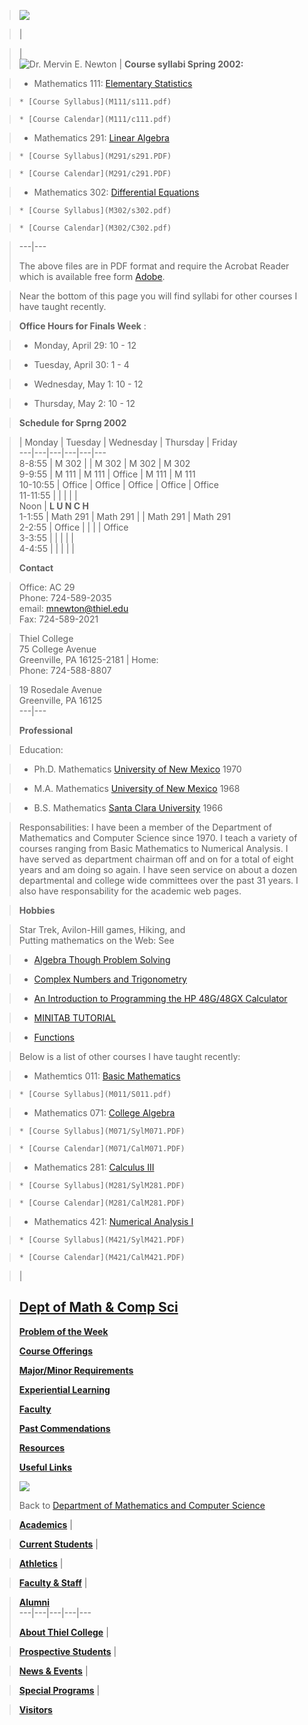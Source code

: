 > ![](Images/Merv_Banner.gif)

>

> |

>

> |  
> ![Dr. Mervin E. Newton](Images/Merv5.jpg) |  **Course syllabi Spring 2002:**

>

>   * Mathematics 111: [Elementary Statistics](../../CrsOff/MathCat.htm#MA111)

>     * [Course Syllabus](M111/s111.pdf)

>     * [Course Calendar](M111/c111.pdf)

>   * Mathematics 291: [Linear Algebra](../../CrsOff/MathCat.htm#MA291)

>     * [Course Syllabus](M291/s291.PDF)

>     * [Course Calendar](M291/c291.PDF)

>   * Mathematics 302: [Differential
Equations](../../CrsOff/MathCat.htm#MA302)

>     * [Course Syllabus](M302/s302.pdf)

>     * [Course Calendar](M302/C302.pdf)

  
> ---|---  
>  
> The above files are in PDF format and require the Acrobat Reader which is
available free form
[Adobe](http://www.adobe.com/prodindex/acrobat/readstep.html).

>

> Near the bottom of this page you will find syllabi for other courses I have
taught recently.

>

> **Office Hours for Finals Week** :

>

>   * Monday, April 29: 10 - 12

>   * Tuesday, April 30: 1 - 4

>   * Wednesday, May 1: 10 - 12

>   * Thursday, May 2: 10 - 12

>

>

> **Schedule for Sprng 2002**

>

>   | Monday | Tuesday | Wednesday | Thursday | Friday  
> ---|---|---|---|---|---  
> 8-8:55 | M 302 |   | M 302 | M 302 | M 302  
> 9-9:55 | M 111  | M 111  | Office | M 111  | M 111  
> 10-10:55 | Office | Office | Office | Office | Office  
> 11-11:55 |   |   |   |   |  
> Noon | **L U N C H**  
> 1-1:55 | Math 291 | Math 291 |   | Math 291 | Math 291  
> 2-2:55 | Office |   |   |   | Office  
> 3-3:55 |   |   |   |   |  
> 4-4:55 |   |   |   |   |  
>  
> **Contact**

>

> Office: AC 29  
>  Phone: 724-589-2035  
> email: [mnewton@thiel.edu](mailto:mnewton@thiel.edu)  
> Fax: 724-589-2021

>

> Thiel College  
> 75 College Avenue  
> Greenville, PA 16125-2181  |  Home:  
> Phone: 724-588-8807

>

> 19 Rosedale Avenue  
> Greenville, PA 16125  
> ---|---  
>  
> **Professional**

>

> Education:

>

>   * Ph.D. Mathematics [University of New Mexico](http://www.unm.edu/) 1970

>   * M.A. Mathematics [University of New Mexico](http://www.unm.edu/) 1968

>   * B.S. Mathematics [Santa Clara University](http://www.scu.edu/) 1966

>

> Responsabilities: I have been a member of the Department of Mathematics and
Computer Science since 1970. I teach a variety of courses ranging from Basic
Mathematics to Numerical Analysis. I have served as department chairman off
and on for a total of eight years and am doing so again. I have seen service
on about a dozen departmental and college wide committees over the past 31
years. I also have responsability for the academic web pages.

>

> **Hobbies**

>

> Star Trek, Avilon-Hill games, Hiking, and  
>  Putting mathematics on the Web: See

>

>   * [Algebra Though Problem
Solving](http://education.lanl.gov/RESOURCES/ATPS/Education.html)

>   * [Complex Numbers and
Trigonometry](../../../../mathproject/CNAT/Default.htm)

>   * [An Introduction to Programming the HP 48G/48GX
Calculator](../../../../mathproject/ITPHPC/Default.htm)

>   * [MINITAB TUTORIAL](../../UsflLnk/Mintb/Default.htm)

>   * [Functions](../../UsflLnk/Math071/Default.htm)

>

>

> Below is a list of other courses I have taught recently:

>

>   * Mathemtics 011: [Basic Mathematics](../../CrsOff/MathCat.htm#MA011)

>     * [Course Syllabus](M011/S011.pdf)

>   * Mathematics 071: [College Algebra](../../CrsOff/MathCat.htm#MA071)

>     * [Course Syllabus](M071/SylM071.PDF)

>     * [Course Calendar](M071/CalM071.PDF)

>   * Mathematics 281: [Calculus III](../../CrsOff/MathCat.htm#MA281)

>     * [Course Syllabus](M281/SylM281.PDF)

>     * [Course Calendar](M281/CalM281.PDF)

>   * Mathematics 421: [Numerical Analysis I](../../CrsOff/MathCat.htm#MA421)

>     * [Course Syllabus](M421/SylM421.PDF)

>     * [Course Calendar](M421/CalM421.PDF)

>

> |

>

> **[Dept of Math & Comp Sci](../../Default.htm)**  
> ---  
>  
> **[Problem of the Week](../KOman/ProbOfWeek.htm)**  
>  
> **[Course Offerings](../../CrsOff/default.htm)**  
>  
> **[Major/Minor Requirements](../../Requirements/default.htm)**  
>  
> **[Experiential Learning](../../ExpLrng/default.htm)**  
>  
> **[Faculty](../../Faculty/default.htm)**  
>  
> **[Past Commendations](../../PastCM/default.htm)**  
>  
> **[Resources](../../../../mathproject/default.htm)**  
>  
> **[Useful Links](../../UsflLnk/default.htm)**  
>  
> ![](../../../../images/TCH2.gif)  
>  
> Back to [Department of Mathematics and Computer Science](../../default.htm)

>

> **[Academics](../../../default.htm)** |

>

> **[Current Students](../../../../curr_student/default.htm)** |

>

> **[Athletics](../../../../athletics/default.htm)** |

>

> **[Faculty & Staff](../../../../faculty_staff/default.htm)** |

>

> **[Alumni](../../../../alumni/default.htm)**  
> ---|---|---|---|---  
>  
> **[About Thiel College](../../../../About_Thiel/default.htm)** |

>

> **[Prospective Students](../../../../prosp_student/default.htm)** |

>

> **[News & Events](../../../../news/default.htm)** |

>

> **[Special Programs](../../../../special_programs/default.htm)** |

>

> **[Visitors](../../../../visitor/default.htm)**

